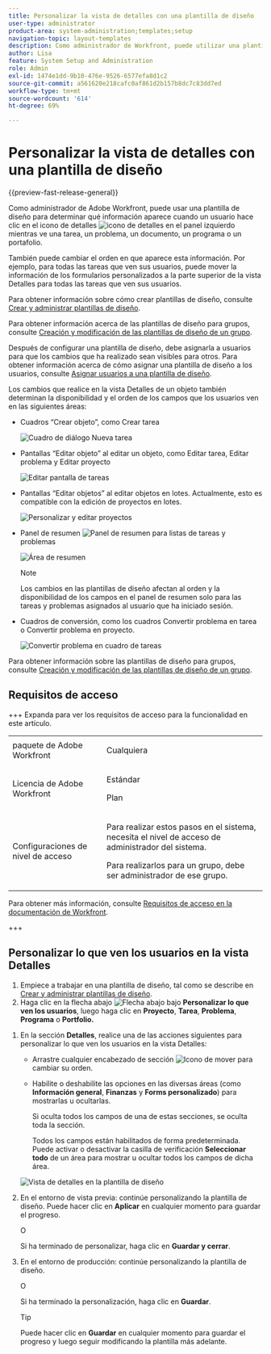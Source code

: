 ```yaml
---
title: Personalizar la vista de detalles con una plantilla de diseño
user-type: administrator
product-area: system-administration;templates;setup
navigation-topic: layout-templates
description: Como administrador de Workfront, puede utilizar una plantilla de diseño para determinar qué información aparece cuando un usuario selecciona la sección Detalles en el panel izquierdo mientras ve una tarea, un problema, un documento, un programa o un portafolio.
author: Lisa
feature: System Setup and Administration
role: Admin
exl-id: 1474e1dd-9b10-476e-9526-6577efa8d1c2
source-git-commit: a561620e218cafc0af861d2b157b8dc7c83dd7ed
workflow-type: tm+mt
source-wordcount: '614'
ht-degree: 69%

---
```


# Personalizar la vista de detalles con una plantilla de diseño

{{preview-fast-release-general}}

Como administrador de Adobe Workfront, puede usar una plantilla de diseño para determinar qué información aparece cuando un usuario hace clic en el icono de detalles ![icono de detalles](assets/project-details-icon.png) en el panel izquierdo mientras ve una tarea, un problema, un documento, un programa o un portafolio.

<!--
or billing record
-->

También puede cambiar el orden en que aparece esta información. Por ejemplo, para todas las tareas que ven sus usuarios, puede mover la información de los formularios personalizados a la parte superior de la vista Detalles para todas las tareas que ven sus usuarios.

Para obtener información sobre cómo crear plantillas de diseño, consulte [Crear y administrar plantillas de diseño](../use-layout-templates/create-and-manage-layout-templates.md).

Para obtener información acerca de las plantillas de diseño para grupos, consulte [Creación y modificación de las plantillas de diseño de un grupo](../../../administration-and-setup/manage-groups/work-with-group-objects/create-and-modify-a-groups-layout-templates.md).

Después de configurar una plantilla de diseño, debe asignarla a usuarios para que los cambios que ha realizado sean visibles para otros. Para obtener información acerca de cómo asignar una plantilla de diseño a los usuarios, consulte [Asignar usuarios a una plantilla de diseño](../use-layout-templates/assign-users-to-layout-template.md).

Los cambios que realice en la vista Detalles de un objeto también determinan la disponibilidad y el orden de los campos que los usuarios ven en las siguientes áreas:


* Cuadros “Crear objeto”, como Crear tarea

  ![Cuadro de diálogo Nueva tarea](assets/new-task-dialog.png)


* Pantallas “Editar objeto” al editar un objeto, como Editar tarea, Editar problema y Editar proyecto

  ![Editar pantalla de tareas](assets/edit-task-screen.png)


* Pantallas “Editar objetos” al editar objetos en lotes. Actualmente, esto es compatible con la edición de proyectos en lotes.

  ![Personalizar y editar proyectos](assets/customize-edit-projects-in-bulk-box-with-layout-template.png)


* Panel de resumen ![Panel de resumen](assets/summary-panel-icon.png) para listas de tareas y problemas

  ![Área de resumen](assets/summary-area.png)

  >[!NOTE]
  >
  >Los cambios en las plantillas de diseño afectan al orden y la disponibilidad de los campos en el panel de resumen solo para las tareas y problemas asignados al usuario que ha iniciado sesión.

* Cuadros de conversión, como los cuadros Convertir problema en tarea o Convertir problema en proyecto.

  ![Convertir problema en cuadro de tareas](assets/convert-issue-to-task-box.png)

Para obtener información sobre las plantillas de diseño para grupos, consulte [Creación y modificación de las plantillas de diseño de un grupo](../../../administration-and-setup/manage-groups/work-with-group-objects/create-and-modify-a-groups-layout-templates.md).

## Requisitos de acceso

+++ Expanda para ver los requisitos de acceso para la funcionalidad en este artículo.

<table style="table-layout:auto"> 
 <col> 
 <col> 
 <tbody> 
  <tr> 
   <td>paquete de Adobe Workfront</td> 
   <td><p>Cualquiera</p></td> 
  </tr> 
  <tr> 
   <td>Licencia de Adobe Workfront</td> 
   <td><p>Estándar</p>
       <p>Plan</p></td>
  </tr> 
  </tr> 
  <tr> 
   <td>Configuraciones de nivel de acceso</td> 
   <td> <p>Para realizar estos pasos en el sistema, necesita el nivel de acceso de administrador del sistema.</p>
        <p>Para realizarlos para un grupo, debe ser administrador de ese grupo.</p> </td> 
  </tr> 
 </tbody> 
</table>

Para obtener más información, consulte [Requisitos de acceso en la documentación de Workfront](/help/quicksilver/administration-and-setup/add-users/access-levels-and-object-permissions/access-level-requirements-in-documentation.md).

+++

## Personalizar lo que ven los usuarios en la vista Detalles

1. Empiece a trabajar en una plantilla de diseño, tal como se describe en [Crear y administrar plantillas de diseño](../../../administration-and-setup/customize-workfront/use-layout-templates/create-and-manage-layout-templates.md).
1. Haga clic en la flecha abajo ![Flecha abajo](assets/dropdown-arrow-12x12.png) bajo **Personalizar lo que ven los usuarios**, luego haga clic en **Proyecto**, **Tarea**, **Problema**, **Programa** o **Portfolio.**
<!--
, or billing record
-->

1. En la sección **Detalles**, realice una de las acciones siguientes para personalizar lo que ven los usuarios en la vista Detalles:

   * Arrastre cualquier encabezado de sección ![Icono de mover](assets/move-icon---dots.png) para cambiar su orden.
   * Habilite o deshabilite las opciones en las diversas áreas (como **Información general**, **Finanzas** y **Forms personalizado**) para mostrarlas u ocultarlas.

     Si oculta todos los campos de una de estas secciones, se oculta toda la sección.

     Todos los campos están habilitados de forma predeterminada. Puede activar o desactivar la casilla de verificación **Seleccionar todo** de un área para mostrar u ocultar todos los campos de dicha área.

   ![Vista de detalles en la plantilla de diseño](assets/layout-template-details-view.png)

1. <span class="preview">En el entorno de vista previa: continúe personalizando la plantilla de diseño. Puede hacer clic en **Aplicar** en cualquier momento para guardar el progreso.</span>

   <span class="preview">O</span>

   <span class="preview">Si ha terminado de personalizar, haga clic en **Guardar y cerrar**.</span>

1. En el entorno de producción: continúe personalizando la plantilla de diseño.

   O

   Si ha terminado la personalización, haga clic en **Guardar**.

   >[!TIP]
   >
   >Puede hacer clic en **Guardar** en cualquier momento para guardar el progreso y luego seguir modificando la plantilla más adelante.
